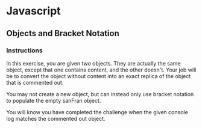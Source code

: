 # Javascript

## Objects and Bracket Notation

### Instructions

In this exercise, you are given two objects. They are actually the same object, except that one contains content, and the other doesn't. Your job will be to convert the object without content into an exact replica of the object that is commented out.

You may not create a new object, but can instead only use bracket notation to populate the empty sanFran object.

You will know you have completed the challenge when the given console log matches the commented out object.